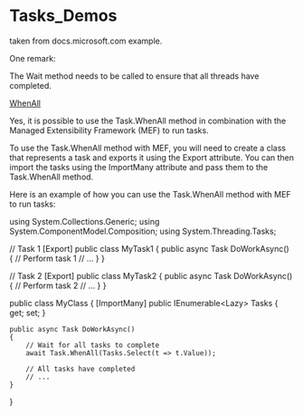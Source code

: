 # Tasks_Demos

taken from docs.microsoft.com example.

One remark:

The Wait method needs to be called to ensure that all threads have completed. 

[WhenAll](https://docs.microsoft.com/en-us/dotnet/api/system.threading.tasks.task.whenall?view=net-6.0)

Yes, it is possible to use the Task.WhenAll method in combination with the Managed Extensibility Framework (MEF) to run tasks.

To use the Task.WhenAll method with MEF, you will need to create a class that represents a task and exports it using the Export attribute. You can then import the tasks using the ImportMany attribute and pass them to the Task.WhenAll method.

Here is an example of how you can use the Task.WhenAll method with MEF to run tasks:

using System.Collections.Generic;
using System.ComponentModel.Composition;
using System.Threading.Tasks;

// Task 1
[Export]
public class MyTask1
{
    public async Task DoWorkAsync()
    {
        // Perform task 1
        // ...
    }
}

// Task 2
[Export]
public class MyTask2
{
    public async Task DoWorkAsync()
    {
        // Perform task 2
        // ...
    }
}

public class MyClass
{
    [ImportMany]
    public IEnumerable<Lazy<Task>> Tasks { get; set; }

    public async Task DoWorkAsync()
    {
        // Wait for all tasks to complete
        await Task.WhenAll(Tasks.Select(t => t.Value));

        // All tasks have completed
        // ...
    }
}
